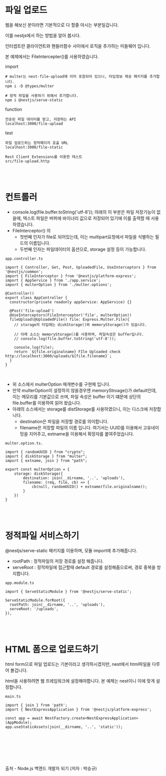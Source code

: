 # 파일 업로드
웹을 해보신 분이라면 기본적으로 다 할줄 아시는 부분일겁니다.

이를 nestjs에서 하는 방법을 알아 봅시다.

인터셉트란 클라이언트와 핸들러함수 사이에서 로직을 추가하는 미들웨어 입니다.

본 예제에서는 FileIntercepter()를 사용하였습니다.

import
```
# multer는 nest-file-upload에 이미 포함되어 있으니, 타입정보 제공 패키지를 추가합니다.
npm i -D @types/multer

# 정적 파일을 사용하기 위해서 추가합니다.
npm i @nestjs/serve-static
```

function
```
전송된 파일 데이터를 받고, 저장하는 API
localhost:3000/file-upload
```

test
```
파일 업로드하는 정적페이지 호출 URL
localhost:3000/file-static

Rest Client Extensions를 이용한 테스트
src/file-upload.http
```

<br><br>

# 컨트롤러
- console.log(file.buffer.toString('utf-8')); 아래의 이 부분은 파일 저장기능이 없을때, 텍스트 파일은 버퍼에 바이너리 값으로 저장되어 있기에 이를 출력할 때 사용하였습니다.
- FileInterceptor() 의 
  - 첫번째 인자가 file로 되어있는데, 이는 multipart요청에서 파일을 식별하는 필드의 이름입니다.
  - 두번째 인자는 파일데이터의 옵션으로, storage 설정 등이 가능합니다.
```
app.controller.ts

import { Controller, Get, Post, UploadedFile, UseInterceptors } from '@nestjs/common';
import { FileInterceptor } from '@nestjs/platform-express';
import { AppService } from './app.service';
import { multerOption } from './multer.options';

@Controller()
export class AppController {
  constructor(private readonly appService: AppService) {}

  @Post('file-upload')
  @UseInterceptors(FileInterceptor('file', multerOption))
  fileUpload(@UploadedFile() file: Express.Multer.File){
    // storage의 타입에는 diskStorage()와 memoryStorage()가 있습니다.

    // 아래 소스는 memoryStorage()를 사용하며, 파일속성은 buffer입니다.
    // console.log(file.buffer.toString('utf-8'));

    console.log(file);
    return `${file.originalname} FIle Uploaded check http://localhost:3000/uploads/${file.filename}`;
  }
}
```

<br>

- 위 소스에서 multerOption 매개변수를 구현체 입니다.
- 만약 multerOption이 설정하지 않을경우엔 memoryStroage()가 default인데, 이는 메모리를 기본값으로 쓰며, 파일 속성은 buffer 이기 떄문에 상단의 file.buffer를 이용하여 읽어 왔습니다.
- 아래의 소스에서는 storage를 distStorage를 사용하였으니, 이는 디스크에 저장합니다.
  - destination은 파일을 저장할 경로를 의미합니다.
  - filename은 저장할 파일의 이름 입니다. 여기서는 UUID를 이용해서 고유네이밍을 지어주고, extname을 이용해서 확장자를 붙여주었습니다.
```
multer.option.ts.

import { randomUUID } from "crypto";
import { diskStorage } from "multer";
import { extname, join } from "path";

export const multerOption = {
    storage: diskStorage({
        destination: join(__dirname, '..', 'uploads'),
        filename: (req, file, cb) => {
            cb(null, randomUUID() + extname(file.originalname));
        }
    })
}
```

<br><br>

# 정적파일 서비스하기
@nestjs/serve-static 패키지를 이용하며, 모듈 import에 추가해줍니다.
- rootPath : 정적파일의 저장 경로를 설정 해줍니다.
- serveRoot : 정적파일에 접근할때 default 경로를 설정해줌으로써, 경로 중복을 방지합니다.
```
app.module.ts

import { ServeStaticModule } from '@nestjs/serve-static';

ServeStaticModule.forRoot({
  rootPath: join(__dirname, '..', 'uploads'),
  serveRoot: '/uploads',
}),
```

<br><br>

# HTML 폼으로 업로드하기
html form으로 파일 업로드는 기본이라고 생각하시겠지만, nest에서 html파일을 다루어 볼겁니다.

html을 사용하려면 웹 프레임워크에 설정해야합니다. 본 예제는 nest이니 이에 맞게 설정합니다.

```
main.ts

import { join } from 'path';
import { NestExpressApplication } from '@nestjs/platform-express';

const app = await NestFactory.create<NestExpressApplication>(AppModule);
app.useStaticAssets(join(__dirname, '..', 'static'));
```

<br><br><br><br><br><br>
출처 - Node.js 백엔드 개발자 되기 (저자 : 박승규)